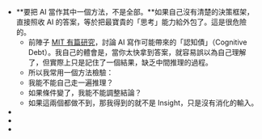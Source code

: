 - **要把 AI 當作其中一個方法，不是全部。**如果自己沒有清楚的決策框架，直接照收 AI 的答案，等於把最寶貴的「思考」能力給外包了。這是很危險的。
	- 前陣子 [MIT 有篇研究](https://zqjadm.clicks.mlsend.com/tf/cl/eyJ2Ijoie1wiYVwiOjkwMzIzMSxcImxcIjoxNjI2ODEwOTYzMjkyMzQxMzQsXCJyXCI6MTYyNjgxMTA4ODg5MDc3NDc4fSIsInMiOiJmMTBlZWJiOTcxNGY4YTY3In0)，討論 AI 寫作可能帶來的「認知債」（Cognitive Debt）。我自己的體會是，當你太快拿到答案，就容易誤以為自己理解了，但實際上只是記住了一個結果，缺乏中間推理的過程。
	- 所以我常用一個方法檢驗：
	- 我能不能自己走一遍推理？
	- 如果條件變了，我能不能調整結論？
	- 如果這兩個都做不到，那我得到的就不是 Insight，只是沒有消化的輸入。
-
-
-